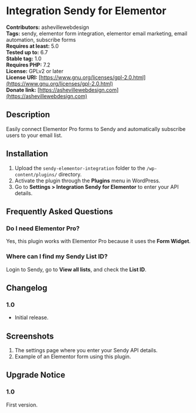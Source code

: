 # Integration Sendy for Elementor

**Contributors:** ashevillewebdesign  
**Tags:** sendy, elementor form integration, elementor email marketing, email automation, subscribe forms  
**Requires at least:** 5.0  
**Tested up to:** 6.7  
**Stable tag:** 1.0  
**Requires PHP:** 7.2  
**License:** GPLv2 or later  
**License URI:** [https://www.gnu.org/licenses/gpl-2.0.html](https://www.gnu.org/licenses/gpl-2.0.html)  
**Donate link:** [https://ashevillewebdesign.com](https://ashevillewebdesign.com)  

## Description

Easily connect Elementor Pro forms to Sendy and automatically subscribe users to your email list.

## Installation

1. Upload the `sendy-elementor-integration` folder to the `/wp-content/plugins/` directory.  
2. Activate the plugin through the **Plugins** menu in WordPress.  
3. Go to **Settings > Integration Sendy for Elementor** to enter your API details.  

## Frequently Asked Questions

### Do I need Elementor Pro?  
Yes, this plugin works with Elementor Pro because it uses the **Form Widget**.

### Where can I find my Sendy List ID?  
Login to Sendy, go to **View all lists**, and check the **List ID**.

## Changelog

### 1.0  
* Initial release.

## Screenshots

1. The settings page where you enter your Sendy API details.  
2. Example of an Elementor form using this plugin.  

## Upgrade Notice

### 1.0  
First version.
